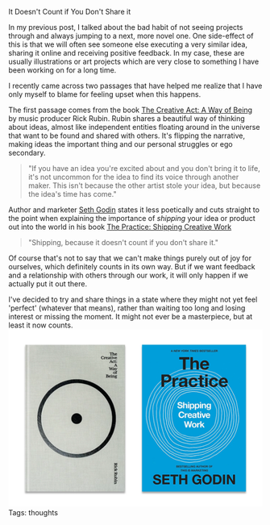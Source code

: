 It Doesn't Count if You Don't Share it

In my previous post, I talked about the bad habit of not seeing projects through and always jumping to a next, more novel one. One side-effect of this is that we will often see someone else executing a very similar idea, sharing it online and receiving positive feedback. In my case, these are usually illustrations or art projects which are very close to something I have been working on for a long time. 

I recently came across two passages that have helped me realize that I have only myself to blame for feeling upset when this happens. 

The first passage comes from the book [The Creative Act: A Way of Being](https://www.goodreads.com/book/show/60965426-the-creative-act) by music producer Rick Rubin. Rubin shares a beautiful way of thinking about ideas, almost like independent entities floating around in the universe that want to be found and shared with others. It's flipping the narrative, making ideas the important thing and our personal struggles or ego secondary.

>"If you have an idea you're excited about and you don't bring it to life, it's not uncommon for the idea to find its voice through another maker. This isn't because the other artist stole your idea, but because the idea's time has come."

Author and marketer [Seth Godin](https://seths.blog/) states it less poetically and cuts straight to the point when explaining the importance of *shipping* your idea or product out into the world in his book [The Practice: Shipping Creative Work](https://www.goodreads.com/book/show/53479927-the-practice?from_search=true&from_srp=true&qid=KNybrLUG3u&rank=1)

>"Shipping, because it doesn't count if you don't share it."

Of course that's not to say that we can't make things purely out of joy for ourselves, which definitely counts in its own way. But if we want feedback and a relationship with others through our work, it will only happen if we actually put it out there.

I've decided to try and share things in a state where they might not yet feel 'perfect' (whatever that means), rather than waiting too long and losing interest or missing the moment. It might not ever be a masterpiece, but at least it now counts.
![Seth Godin and Rick Rubin Books](./img/godin-rubin-books.webp)
Tags: thoughts
